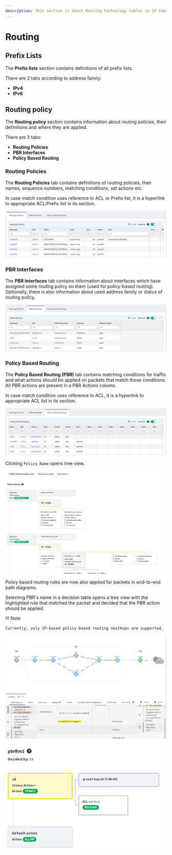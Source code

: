 ```yaml
---
description: This section is about Routing technology tables in IP Fabric GUI.
---
```


# Routing

## Prefix Lists

The **Prefix lists** section contains definitions of all prefix lists.

There are 2 tabs according to address family:

- **IPv4**
- **IPv6**

## Routing policy

The **Routing policy** section contains information about routing policies, their definitions and where they are applied.

There are 3 tabs:

- **Routing Policies**
- **PBR Interfaces**
- **Policy Based Routing**

### Routing Policies

The **Routing Policies** tab contains definitions of routing policies, their names, sequence numbers, matching conditions, set actions etc.

In case match condition uses reference to ACL or Prefix list, it is a hyperlink to appropriate ACL/Prefix list in its section.

![Routing Policies](routing/routingPolicy/routingPolicies.png)

### PBR Interfaces

The **PBR Interfaces** tab contains information about interfaces which have assigned some routing policy on them (used for policy-based routing). Optionally, there is also information about used address family or status of routing policy.

![PBR Interfaces](routing/routingPolicy/pbrInterfaces.png)

### Policy Based Routing

The **Policy Based Routing (PBR)** tab contains matching conditions for traffic and what actions should be applied on packets that match those conditions. All PBR actions are present in a PBR Actions column.

In case match condition uses reference to ACL, it is a hyperlink to appropriate ACL list in its section.

![Policy Based Routing](routing/routingPolicy/policyBasedRouting.png)

Clicking `Policy Name` opens tree view.

![PBR Tree](routing/routingPolicy/pbrTree.png)

Policy based routing rules are now also applied for packets in end-to-end path diagrams.

Selecting PBR's name in a decision table opens a tree view with the highlighted rule that matched the packet and decided that the PBR action should be applied.

!!! Note

    Currently, only IP-based policy-based routing nexthops are supported.

![PBR Decision Table](routing/routingPolicy/pbrDecisionTable.png)

![PBR Decision Tree](routing/routingPolicy/pbrDecisionTree.png)
